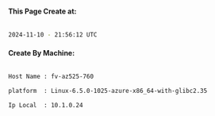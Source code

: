 
   
#### This Page Create at:

```bash

2024-11-10 - 21:56:12 UTC

```

#### Create By Machine:

```bash

Host Name : fv-az525-760

platform  : Linux-6.5.0-1025-azure-x86_64-with-glibc2.35

Ip Local  : 10.1.0.24

```

